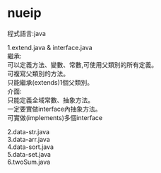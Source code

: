 # nueip
程式語言:java

1.extend.java & interface.java<br>
繼承:<br>
可以定義方法、變數、常數,可使用父類別的所有定義。<br>
可複寫父類別的方法。<br>
只能繼承(extends)1個父類別。<br>
介面:<br>
只能定義全域常數、抽象方法。<br>
一定要實做interface內抽象方法。<br>
可實做(implements)多個interface<br>

2.data-str.java<br>
3.data-arr.java<br>
4.data-sort.java<br>
5.data-set.java<br>
6.twoSum.java<br>
